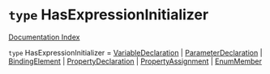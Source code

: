 # `type` HasExpressionInitializer

[Documentation Index](../README.md)

`type` HasExpressionInitializer = [VariableDeclaration](../private.interface.VariableDeclaration/README.md) | [ParameterDeclaration](../private.interface.ParameterDeclaration/README.md) | [BindingElement](../private.interface.BindingElement/README.md) | [PropertyDeclaration](../private.interface.PropertyDeclaration/README.md) | [PropertyAssignment](../private.interface.PropertyAssignment/README.md) | [EnumMember](../private.interface.EnumMember/README.md)